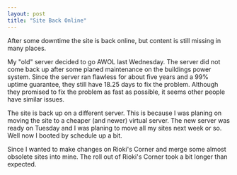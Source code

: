 ```yaml
---
layout: post
title: "Site Back Online"
---
```

After some downtime the site is back online, but content is still 
missing in many places.

My "old" server decided to go AWOL last Wednesday. The server did not 
come back up after some planed maintenance on the buildings power 
system. Since the server ran flawless for about five years and a 99% 
uptime guarantee, they still have 18.25 days to fix the problem. 
Although they promised to fix the problem as fast as possible, it seems 
other people have similar issues.

The site is back up on a different server. This is because I was planing 
on moving the site to a cheaper (and newer) virtual server. The new 
server was ready on Tuesday and I was planing to move all my sites next 
week or so. Well now I booted by schedule up a bit. 

Since I wanted to make changes on Rioki's Corner and merge some almost 
obsolete sites into mine. The roll out of Rioki's Corner took a bit 
longer than expected. 
